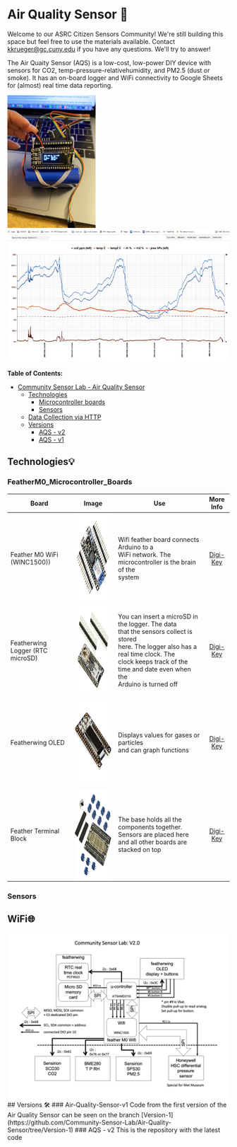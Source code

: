 # Air Quality Sensor 🌱 

 Welcome to our ASRC Citizen Sensors Community! We're still building this space but feel free to use the materials available. Contact [kkrueger@gc.cuny.edu](mailto:kkrueger@gc.cuny.edu) if you have any questions. We'll try to answer!
 
 The Air Quaity Sensor (AQS) is a low-cost, low-power DIY device with sensors for CO2, temp-pressure-relativehumidity, and PM2.5 (dust or smoke). It has an on-board logger and WiFi connectivity to Google Sheets for (almost) real time data reporting. 

<img src="images/air-qaulity-sensor-V2.jpeg" width="200" height = "300">      <img src="images/WIFI LOGGER CSL-AQS-V2.0.png" width="600" height = "300"> 

**Table of Contents:**

   * [Community Sensor Lab - Air Quality Sensor](#floodsense-project-sensor-experiments)
      * [Technologies](#featherM0_Microcontroller_Boards)
         * [Microcontroller boards](#featherM0_Microcontroller_Boards)
         * [Sensors](#sensors)
      * [Data Collection via HTTP](#experiment-reports)
      * [Versions ](#versions-)
        * [AQS - v2](#air-quality-sensor-v2)
        * [AQS - v1](#air-quality-sensor-v1)

## Technologies💡
### FeatherM0_Microcontroller_Boards

| Board | Image | Use | More Info |
|----------------|-------------------------------|----------|:--------------------------:|
|Feather M0 WiFi (WINC1500))| <img src="images/Feather-M0-WiFi.jpeg" width="200" height = "200" >  |Wifi feather board connects Arduino to a <br> WiFi network. The microcontroller is the brain of the <br>system     |[Digi-Key](https://www.digikey.com/en/products/detail/adafruit-industries-llc/3010/5848448)
|Featherwing Logger (RTC microSD)| <img src="images/Featherwing-Logger.jpeg" width="200" height = "200" >    |You can insert a microSD in the logger. The data <br>that the sensors collect is stored <br>here. The logger also has a real time clock. The <br>clock keeps track of the time and date even when the <br> Arduino is turned off|[Digi-Key](https://www.digikey.com/en/products/detail/adafruit-industries-llc/2922/5885911?s=N4IgTCBcDaIIIBE4BkDyBxdBRASgAgDEs4AVACVwHUBJAOXTwFo8cSBhPAajwGUEQAugF8gA)
|Featherwing OLED  | <img src="images/Featherwing-OLED.jpeg" width="200" height = "200" >|Displays values for gases or particles <br>and can graph functions|[Digi-Key](https://www.digikey.com/en/products/detail/adafruit-industries-llc/2900/5810890)
|Feather Terminal Block | <img src="images/Feather-Terminal-Block.jpeg" width="200" height = "200" >|The base holds all the components together. <br>Sensors are placed here and all other boards are stacked on top|[Digi-Key](https://www.digikey.com/en/products/detail/adafruit-industries-llc/2926/5959339?s=N4IgTCBcDaIGYFMCGAXAFggTgdwJYDsBzAAhSwFsCkAbYgI2oHsBjAaxAF0BfIA)

### Sensors
## WiFi🌐          
<img src="images/Comm Sensor Lab V2.0 diagram.png"> 
## Versions 🛠
### Air-Quality-Sensor-v1
Code from the first version of the Air Quality Sensor can be seen on the branch [Version-1](https://github.com/Community-Sensor-Lab/Air-Quality-Sensor/tree/Version-1)
### AQS - v2
This is the repository with the latest code
